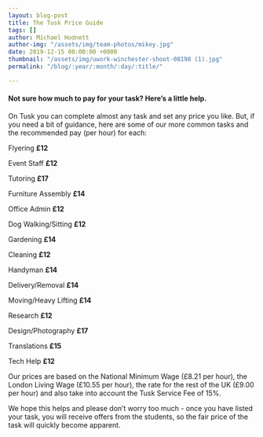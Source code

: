 ```yaml
---
layout: blog-post
title: The Tusk Price Guide
tags: []
author: Michael Hodnett
author-img: "/assets/img/team-photos/mikey.jpg"
date: 2019-12-15 00:00:00 +0000
thumbnail: "/assets/img/uwork-winchester-shoot-08198 (1).jpg"
permalink: "/blog/:year/:month/:day/:title/"

---
```

#### **Not sure how much to pay for your task? Here’s a little help.**

On Tusk you can complete almost any task and set any price you like. But, if you need a bit of guidance, here are some of our more common tasks and the recommended pay (per hour) for each:

Flyering **£12**

Event Staff **£12**

Tutoring **£17**

Furniture Assembly **£14**

Office Admin **£12**

Dog Walking/Sitting **£12**

Gardening **£14**

Cleaning **£12**

Handyman **£14**

Delivery/Removal **£14**

Moving/Heavy Lifting **£14**

Research **£12**

Design/Photography **£17**

Translations **£15**

Tech Help **£12**

Our prices are based on the National Minimum Wage (£8.21 per hour), the London Living Wage (£10.55 per hour), the rate for the rest of the UK (£9.00 per hour) and also take into account the Tusk Service Fee of 15%.

We hope this helps and please don’t worry too much - once you have listed your task, you will receive offers from the students, so the fair price of the task will quickly become apparent.
